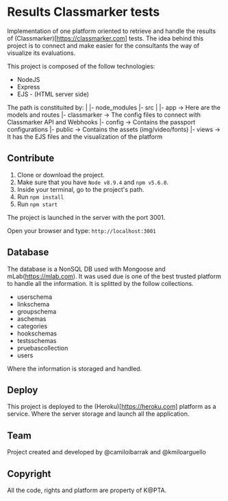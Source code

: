 # Results Classmarker tests

Implementation of one platform oriented to retrieve and handle the results of (Classmarker)[https://classmarker.com] tests. The idea behind this project is to connect and make easier for the consultants the way of visualize its evaluations.

This project is composed of the follow technologies:

- NodeJS
- Express
- EJS - (HTML server side)

The path is constituited by:
  |
  |- node_modules
  |- src
      |
      |- app -> Here are the models and routes
      |- classmarker -> The config files to connect with Classmarker API and Webhooks
      |- config -> Contains the passport configurations
      |- public -> Contains the assets (img/video/fonts)
      |- views -> It has the EJS files and the visualization of the platform

## Contribute

1. Clone or download the project.
2. Make sure that you have `Node v8.9.4` and `npm v5.6.0`.
2. Inside your terminal, go to the project's path.
3. Run ``` npm install ```
4. Run ``` npm start ```

The project is launched in the server with the port 3001.

Open your browser and type: ``` http://localhost:3001 ```

## Database

The database is a NonSQL DB used with Mongoose and mLab(https://mlab.com). It was used due is one of the best trusted platform to handle all the information. It is splitted by the follow collections.

- userschema
- linkschema
- groupschema
- aschemas
- categories
- hookschemas
- testsschemas
- pruebascollection
- users

Where the information is storaged and handled. 

## Deploy

This project is deployed to the (Heroku)[https://heroku.com] platform as a service. Where the server storage and launch all the application. 

## Team

Project created and developed by @camiloibarrak and @kmiloarguello

## Copyright

All the code, rights and platform are property of K@PTA.